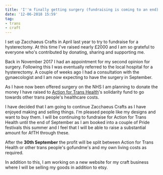 ```yaml
---
title: 'I''m finally getting surgery (fundraising is coming to an end)'
date: '12-06-2018 15:59'
tag:
- trans
- craft
---
```


I set up Zacchaeus Crafts in April last year to try to fundraise for a hysterectomy. At this time I've raised nearly £2000 and I am so grateful to everyone who's contributed by donating, sharing and supporting me.

Back in November 2017 I had an appointment for my second opinion for surgery. Following this I was eventually referred to the local hospital for a hysterectomy. A couple of weeks ago I had a consultation with the gynaecologist and I am now expecting to have the surgery in September. 

As I have now been offered surgery on the NHS I am planning to donate the money I have raised to [Action for Trans Health](https://actionfortranshealth.org.uk/)'s solidarity fund to go towards other trans people's healthcare costs.

I have decided that I am going to continue Zacchaeus Crafts as I have enjoyed making and selling things. I'm pleased people like my designs and want to buy them. I will be continuing to fundraise for Action for Trans Health until the end of September as I am booked into a couple of Pride festivals this summer and I feel that I will be able to raise a substantial amount for AfTH through these.

After the **30th September** the profit will be split between Action for Trans Health or other trans people's gofundme's and my own living costs as required.

In addition to this, I am working on a new website for my craft business where I will be selling my goods in addition to etsy.